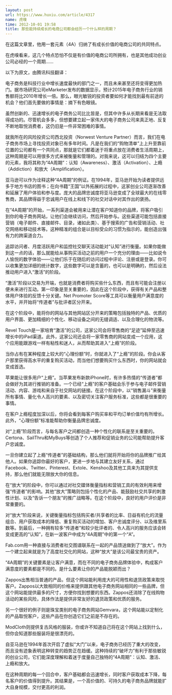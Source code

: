 ```yaml
---
layout: post
url: https://www.huxiu.com/article/4317
name: 虎嗅
time: 2012-10-01 19:58
title: 那些能持续成长的电商公司都会经历一个什么样的周期？
---
```

在这篇文章里，他用一套元素（4A）归纳了有成长价值的电商公司的共同特点。

在虎嗅看来，这几个特点恐怕不仅是有价值的电商公司所拥有，也是其他成功创业公司必经的一个周期……

以下为原文，由腾讯科技翻译：

电子商务是科技行业中增长速度最快的部门之一，而且未来甚至还将变得更加热门。据市场研究公司eMarketer发布的数据显示，预计2015年电子商务行业的销售额将比2010年增长一倍。那么，眼光敏锐的投资者要如何才能找到最有前途的机会？他们首先要做的事情是：摘下有色眼镜。

虽然创新的、迅速增长的电子商务公司比比皆是，但其中许多从长期来看是无法取得成功的。尽管机会多多，但想要建立起一家伟大的电子商务公司来真正地、反复不断地取悦消费者，这仍旧是一件非常困难的事情。

就我所在的风险投资公司西北投资（Norwest Venture Partner）而言，我们在电子商务市场上寻找投资对象已有多年时间。凡是在我们的“购物清单”上上升至靠前位置的公司都有一个共同点，那就是它们都着迷于将重点放在消费者生活周期上，这种周期是可以用很多方式来被衡量和管理的。对我来说，这可以归结为四个主要的元素，我将其称为“4A周期”：认知（Awareness）、激活（Activation）、上瘾（Addiction）和放大（Amplification）。

亚马逊可以作为诠释这种“4A周期”的例证。在1994年，亚马逊开始为读者提供远多于地方书店的图书；在向书籍“王国”以外拓展的过程中，这家创业公司逐渐改善和延展了用户体验和参与度。庞大的品牌忠诚度将亚马逊变成了全球最大的在线零售商，其品牌得益于忠诚用户在线上和线下的社交对话中对其作出的褒扬。

在“4A周期”的开始，一系列渠道会被用来让潜在客户知道你的品牌，将客户吸引到你的电子商务网站，让他们会继续访问，然后开始参与。这些渠道可能包括直接营销（电子邮件、直接邮件、目录，诸如此类）、基于搜索的广告和营销活动、社交网络和移动技术等。这种精准的组合是以目标受众的习惯为指示的，能创造出强有力的跨渠道合力。

追踪访问者、月度活跃用户和监控社交聊天活动能对“认知”进行衡量。如果你能做到这一点的话，那么就能给从事购买活动之前的用户一个充分的理由——比如说令人愉悦的数字体验——让他们乐于在随后的访问过程中评论、注册或是登录。你可以收集更加详细的统计数字，这些数字可以是含蓄的，也可以是明确的，然后设法推动用户进入“激活”的阶段。

“激活”阶段以交易为开端，也就是消费者将购买些什么东西，而且有可能会注册以便未来进行互动。第一印象是至关重要的，因此在这个阶段中，获得有关产品和整体用户体验的反馈十分关键。Net Promoter Score等工具可以衡量用户满意度的水平，并开始将“传道者”与批评者区分开来。

在这个阶段中，能将你的网站与其他网站区分开来的策略包括独特的产品、优质的用户界面、更加精细的个性化、移动设备之间的无缝调适、以及合理化的物流等。

Revel Touch是一家培育“激活”的公司，这家公司会将零售商的“足迹”延伸至迅速增长中的iPad渠道。此外，这家公司还会将一家零售商的网站变成一个应用，这个应用能跟游戏一样有粘性和迷人，从而帮助其进入“上瘾”的阶段。

当你占有在某种程度上较大的“心理份额”时，你就进入了“上瘾”的阶段。你会从客户那里获得高水平的重复购买活动，而当他们想要购买什么东西时，你的网站就会变成首选。

苹果能让很多用户“上瘾”。当苹果发布新款iPhone时，有许多热情的“传道者”都会做好为其进行推销的准备。一个已经“上瘾”的客户基础会乐于参与电子邮件营销活动、内容、游戏和来自于社交网站的链接。在这个阶段中，以“销售漏斗”来衡量所有事情、量化令人高兴的要素、以及密切关注客户服务标准，这些都是很重要的事情。

在客户上瘾程度加深以后，你将会看到每客户购买率和平均订单价值均有所增长。此外，“心理份额”标准能帮助你衡量品牌忠诚度。

对“上瘾”阶段而言，与每名客户之间都创造一种个性化的联系是至关重要的。Certona、SailThru和MyBuys等创造了个人推荐和促销业务的公司能帮助提升客户忠诚度。

一旦你建立起了上瘾“传道者”的基础结构，那么他们就将开始将你的品牌推广给其他人。如果你追踪你最好的客户，更进一步地与其建立友好关系，通过Facebook、Twitter、Pinterest、Extole、Kenshoo及其他工具来为其提供支持，那么他们就能无限放大你的信息。

在“放大”的阶段中，你可以通过对社交媒体衡量指标和营销工具的有效利用来增强“传道者”的影响。其他“放大”策略则包括个性化的产品、能鼓励社交共享的刺激性计划、以及“告诉一个朋友”的推广战略等。在这个阶段中，良好的用户评价是非常重要的。

对“放大”阶段来说，关键衡量指标包括购买者/共享者的比率、日益有机化的流量组合、用户获取成本的降低、重复购买活动的增加、客户忠诚度评分、以及维里系数等。到最后，一种拥有较多“传道者”和较少批评者的、令人高兴的服务应该会转变成更高的“认知”，在新一波客户中成为“4A周期”中的第一个“A”。

Fab.com用一种直接与消费者社交图谱联系在一起的产品馈送做到了“放大”。作为一个建立起来就是为了高度社交化的网站，这种“放大”是该公司最宝贵的资产。

“4A周期”的关键要素是让客户满意，而在不同的电子商务品牌体验中，构成客户满意度的要素都是不同的。是什么要素让你的产品能脱颖而出？

Zappos出售相当普通的产品，但这个网站能利用庞大的可用性和退货政策来取悦客户。Zappos以大致相同的价格来提供跟其他电子商务网站相同的一些品牌，但这个网站能提供最多的尺寸，方便你找到想要的东西。Zappos还消除了在线购物活动的某些风险，具体作法是提供非常友好的退货政策和优质的服务。

另一个很好的例子则是珠宝类别的电子商务网站Gemvara，这个网站能以定制化的产品取悦客户，这些产品在你创造它们之前是不存在的。

ModCloth则提供复古风格的服装，你或许不知道自己将在这个网站上找到什么，但你会知道那些服装将是很漂亮的。

自亚马逊在1994年首次开启了虚拟“大门”以来，电子商务已经历了重大的改变，而且没有迹象表明这种转变的趋势正在趋缓。这种持续的“破坏力”有利于那些敏锐的创业公司，它们能深度理解和着迷于度量自己独特的“4A周期”：认知、激活、上瘾和放大。

在这种周期的每一个回合中，客户基础都会迅速增长，同时客户获取成本下降，每名客户的价值得到提升。其结果是，一个高价值的、可持久的电子商务品牌就能扩大自身规模，交付更高的利润。

